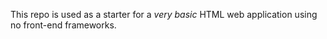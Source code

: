 This repo is used as a starter for a _very basic_ HTML web application using no front-end frameworks.
